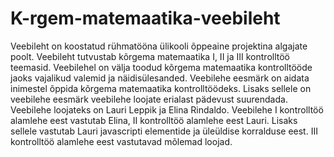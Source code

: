 # K-rgem-matemaatika-veebileht

Veebileht on koostatud rühmatööna ülikooli õppeaine projektina algajate poolt. Veebileht tutvustab kõrgema matemaatika I, II ja III kontrolltöö teemasid. Veebilehel on välja toodud kõrgema matemaatika kontrolltööde jaoks vajalikud valemid ja näidisülesanded. Veebilehe eesmärk on aidata inimestel õppida kõrgema matemaatika kontrolltöödeks. Lisaks sellele on veebilehe eesmärk veebilehe loojate erialast pädevust suurendada. Veebilehe loojateks on Lauri Leppik ja Elina Rindaldo. Veebilehe I kontrolltöö alamlehe eest vastutab Elina, II kontrolltöö alamlehe eest Lauri. Lisaks sellele vastutab Lauri javascripti elementide ja üleüldise korralduse eest. III kontrolltöö alamlehe eest vastutavad mõlemad loojad.
